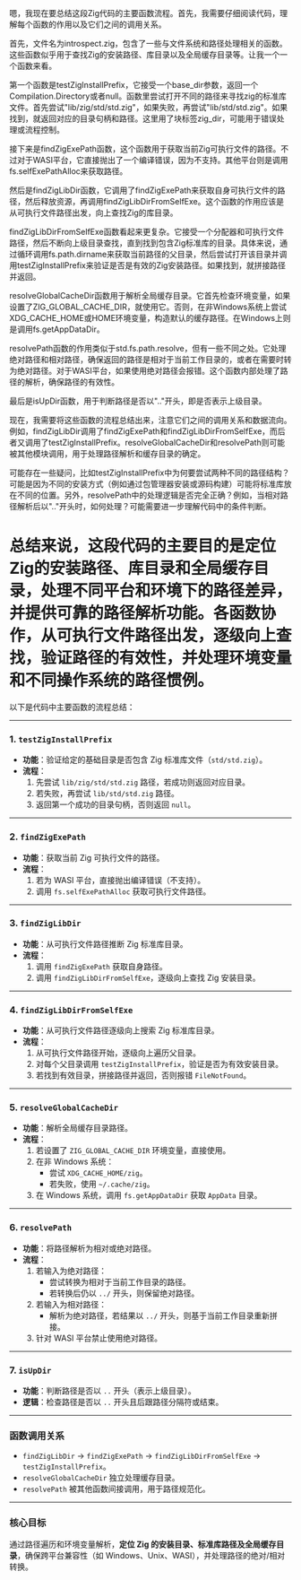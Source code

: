 嗯，我现在要总结这段Zig代码的主要函数流程。首先，我需要仔细阅读代码，理解每个函数的作用以及它们之间的调用关系。

首先，文件名为introspect.zig，包含了一些与文件系统和路径处理相关的函数。这些函数似乎用于查找Zig的安装路径、库目录以及全局缓存目录等。让我一个一个函数来看。

第一个函数是testZigInstallPrefix，它接受一个base_dir参数，返回一个Compilation.Directory或者null。函数里尝试打开不同的路径来寻找zig的标准库文件。首先尝试"lib/zig/std/std.zig"，如果失败，再尝试"lib/std/std.zig"。如果找到，就返回对应的目录句柄和路径。这里用了块标签zig_dir，可能用于错误处理或流程控制。

接下来是findZigExePath函数，这个函数用于获取当前Zig可执行文件的路径。不过对于WASI平台，它直接抛出了一个编译错误，因为不支持。其他平台则是调用fs.selfExePathAlloc来获取路径。

然后是findZigLibDir函数，它调用了findZigExePath来获取自身可执行文件的路径，然后释放资源，再调用findZigLibDirFromSelfExe。这个函数的作用应该是从可执行文件路径出发，向上查找Zig的库目录。

findZigLibDirFromSelfExe函数看起来更复杂。它接受一个分配器和可执行文件路径，然后不断向上级目录查找，直到找到包含Zig标准库的目录。具体来说，通过循环调用fs.path.dirname来获取当前路径的父目录，然后尝试打开该目录并调用testZigInstallPrefix来验证是否是有效的Zig安装路径。如果找到，就拼接路径并返回。

resolveGlobalCacheDir函数用于解析全局缓存目录。它首先检查环境变量，如果设置了ZIG_GLOBAL_CACHE_DIR，就使用它。否则，在非Windows系统上尝试XDG_CACHE_HOME或HOME环境变量，构造默认的缓存路径。在Windows上则是调用fs.getAppDataDir。

resolvePath函数的作用类似于std.fs.path.resolve，但有一些不同之处。它处理绝对路径和相对路径，确保返回的路径是相对于当前工作目录的，或者在需要时转为绝对路径。对于WASI平台，如果使用绝对路径会报错。这个函数内部处理了路径的解析，确保路径的有效性。

最后是isUpDir函数，用于判断路径是否以".."开头，即是否表示上级目录。

现在，我需要将这些函数的流程总结出来，注意它们之间的调用关系和数据流向。例如，findZigLibDir调用了findZigExePath和findZigLibDirFromSelfExe，而后者又调用了testZigInstallPrefix。resolveGlobalCacheDir和resolvePath则可能被其他模块调用，用于处理路径解析和缓存目录的确定。

可能存在一些疑问，比如testZigInstallPrefix中为何要尝试两种不同的路径结构？可能是因为不同的安装方式（例如通过包管理器安装或源码构建）可能将标准库放在不同的位置。另外，resolvePath中的处理逻辑是否完全正确？例如，当相对路径解析后以".."开头时，如何处理？可能需要进一步理解代码中的条件判断。

总结来说，这段代码的主要目的是定位Zig的安装路径、库目录和全局缓存目录，处理不同平台和环境下的路径差异，并提供可靠的路径解析功能。各函数协作，从可执行文件路径出发，逐级向上查找，验证路径的有效性，并处理环境变量和不同操作系统的路径惯例。
================================================
以下是代码中主要函数的流程总结：

---

### 1. **`testZigInstallPrefix`**
- **功能**：验证给定的基础目录是否包含 Zig 标准库文件（`std/std.zig`）。
- **流程**：
  1. 先尝试 `lib/zig/std/std.zig` 路径，若成功则返回对应目录。
  2. 若失败，再尝试 `lib/std/std.zig` 路径。
  3. 返回第一个成功的目录句柄，否则返回 `null`。

---

### 2. **`findZigExePath`**
- **功能**：获取当前 Zig 可执行文件的路径。
- **流程**：
  1. 若为 WASI 平台，直接抛出编译错误（不支持）。
  2. 调用 `fs.selfExePathAlloc` 获取可执行文件路径。

---

### 3. **`findZigLibDir`**
- **功能**：从可执行文件路径推断 Zig 标准库目录。
- **流程**：
  1. 调用 `findZigExePath` 获取自身路径。
  2. 调用 `findZigLibDirFromSelfExe`，逐级向上查找 Zig 安装目录。

---

### 4. **`findZigLibDirFromSelfExe`**
- **功能**：从可执行文件路径逐级向上搜索 Zig 标准库目录。
- **流程**：
  1. 从可执行文件路径开始，逐级向上遍历父目录。
  2. 对每个父目录调用 `testZigInstallPrefix`，验证是否为有效安装目录。
  3. 若找到有效目录，拼接路径并返回，否则报错 `FileNotFound`。

---

### 5. **`resolveGlobalCacheDir`**
- **功能**：解析全局缓存目录路径。
- **流程**：
  1. 若设置了 `ZIG_GLOBAL_CACHE_DIR` 环境变量，直接使用。
  2. 在非 Windows 系统：
     - 尝试 `XDG_CACHE_HOME/zig`。
     - 若失败，使用 `~/.cache/zig`。
  3. 在 Windows 系统，调用 `fs.getAppDataDir` 获取 `AppData` 目录。

---

### 6. **`resolvePath`**
- **功能**：将路径解析为相对或绝对路径。
- **流程**：
  1. 若输入为绝对路径：
     - 尝试转换为相对于当前工作目录的路径。
     - 若转换后仍以 `../` 开头，则保留绝对路径。
  2. 若输入为相对路径：
     - 解析为绝对路径，若结果以 `../` 开头，则基于当前工作目录重新拼接。
  3. 针对 WASI 平台禁止使用绝对路径。

---

### 7. **`isUpDir`**
- **功能**：判断路径是否以 `..` 开头（表示上级目录）。
- **逻辑**：检查路径是否以 `..` 开头且后跟路径分隔符或结束。

---

### 函数调用关系
- `findZigLibDir` → `findZigExePath` → `findZigLibDirFromSelfExe` → `testZigInstallPrefix`。
- `resolveGlobalCacheDir` 独立处理缓存目录。
- `resolvePath` 被其他函数间接调用，用于路径规范化。

---

### 核心目标
通过路径遍历和环境变量解析，**定位 Zig 的安装目录、标准库路径及全局缓存目录**，确保跨平台兼容性（如 Windows、Unix、WASI），并处理路径的绝对/相对转换。